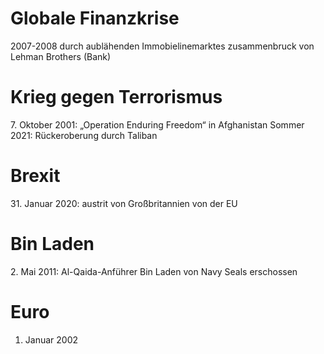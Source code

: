 # Globale Finanzkrise

2007-2008
durch aublähenden Immobielinemarktes
zusammenbruck von Lehman Brothers (Bank)

# Krieg gegen Terrorismus
7\. Oktober 2001: „Operation Enduring Freedom“ in Afghanistan
Sommer 2021: Rückeroberung durch Taliban

# Brexit
31\. Januar 2020: austrit von Großbritannien von der EU 

# Bin Laden
2\. Mai 2011: Al-Qaida-Anführer Bin Laden von Navy Seals erschossen

# Euro
1. Januar 2002 